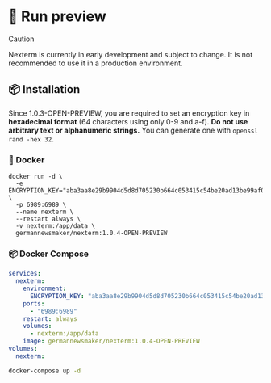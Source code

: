 # 🚀 Run preview

> [!CAUTION]
> Nexterm is currently in early development and subject to change. It is not recommended to use it in a production
> environment.
 
## 📦 Installation

Since 1.0.3-OPEN-PREVIEW, you are required to set an encryption key in **hexadecimal format** (64 characters using only 0-9 and a-f). **Do not use arbitrary text or alphanumeric strings.** You can generate one with `openssl rand -hex 32`.

### 🐳 Docker

```shell
docker run -d \
  -e ENCRYPTION_KEY="aba3aa8e29b9904d5d8d705230b664c053415c54be20ad13be99af0057dfa23a" \
  -p 6989:6989 \
  --name nexterm \
  --restart always \
  -v nexterm:/app/data \
  germannewsmaker/nexterm:1.0.4-OPEN-PREVIEW
```

### 📦 Docker Compose

```yaml
services:
  nexterm:
    environment:
      ENCRYPTION_KEY: "aba3aa8e29b9904d5d8d705230b664c053415c54be20ad13be99af0057dfa23a" # Replace with your generated key
    ports:
      - "6989:6989"
    restart: always
    volumes:
      - nexterm:/app/data
    image: germannewsmaker/nexterm:1.0.4-OPEN-PREVIEW
volumes:
  nexterm:
```

```sh
docker-compose up -d
```